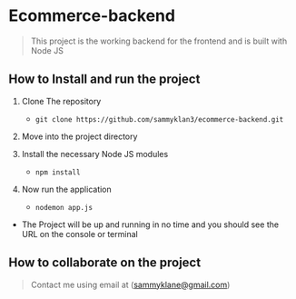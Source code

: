# Ecommerce-backend
> This project is the working backend for the frontend and is built with Node JS

## How to Install and run the project
1. Clone The repository
   - `git clone https://github.com/sammyklan3/ecommerce-backend.git`
1. Move into the project directory

1. Install the necessary Node JS modules
   - `npm install`
1. Now run the application
   - `nodemon app.js`
+ The Project will be up and running in no time and you should see the URL on the console or terminal

## How to collaborate on the project
> Contact me using email at (sammyklane@gmail.com)
